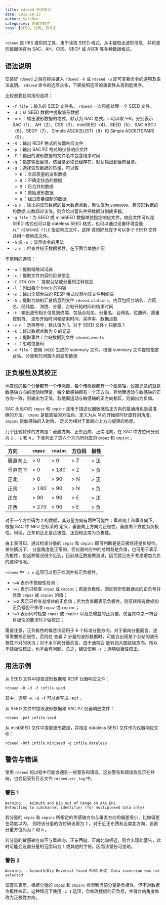 ```yaml
---
title: rdseed 用法笔记
date: 2015-10-13
author: SeisMan
categories: 地震学软件
tags: [SEED, 比例, 软件]
---
```


`rdseed` 是 IRIS 提供的工具，用于读取 SEED 格式，从中提取出波形信息，并将波形数据保存为
SAC、AH、CSS、SEGY 或 ASCII 等多种数据格式。

## 语法说明

安装好 `rdseed` 之后在终端键入 `rdseed -h` 或 `rdseed -u` 即可查看命令的选项及语法说明。
`rdseed` 命令的选项众多，下面按照选项的重要性从高到低排序。

比较重要且常用的选项：

-   `-f file` ：输入的 SEED 文件名。 `rdseed` 一次只能处理一个 SEED 文件。
-   `-d` ：从 SEED 数据中提取波形数据
-   `-o n` ：输出波形数据的格式，默认为 SAC 格式。`n` 可以取 1–9，分别表示 SAC（1）、
    AH（2）、CSS（3）、miniSEED（4）、SEED（5）、SAC ASCII（6）、SEGY（7）、
    Simple ASCII(SLIST)（8）和 Simple ASCII(TSPAIR)（9）。
-   `-R` ：输出 RESP 格式的仪器响应文件
-   `-p` ：输出 SAC PZ 格式的仪器响应文件
-   `-E` ：输出的波形数据的文件名中包含结束时间
-   `-q` ：指定输出目录，该目录必须已经存在。默认输出到当前目录。
-   `-Q` ：选择波形数据的质量，可以取
    -   `E` ：全部质量的波形数据
    -   `D` ：不确定状态的数据
    -   `M` ：已合并的数据
    -   `R` ：原始波形数据
    -   `Q` ：经过质量控制的数据
-   `-b n` ：输出的波形数据的最大数据点数，默认值为 `20000000`。若波形数据的的数据
    点数超过该值，则会给出警告并把数据分割成多段。
-   `-g file`：为 SEED 或 miniSEED 数据单独指定响应文件。响应文件可以是 SEED 格式也可以是
    dateless SEED 格式，也可以通过设置环境变量 `ALT_RESPONSE_FILE` 指定响应文件，这样
    做的好处在于可以多个 SEED 文件共用一套响应文件。
-   `-h` 或 `-u` ：显示命令的用法
-   `-z n` ：检查并校正数据极性，在下面会单独介绍

不常用的选项：

-   `-a` ：提取缩略词词典
-   `-c` ：提取文件内容的目录信息
-   `-C STN|CHN` ： 提取台站或分量的注释信息
-   `-l` ：列出每个 block 的内容
-   `-s` ：输出全部台站的 RESP 格式仪器响应文件到终端
-   `-S` ：提取台站的汇总信息到文件 `rdseed.stations`，内容包括台站名、台网名、经纬度、
    海拔、分量、台站开始时间和结束时间
-   `-t`：输出波形相关信息到终端，包括台站名、分量名、台网名、位置码、质量控制符、
    波形开始时间和结束时间、采样率、数据点数
-   `-v n` ：选择卷号，默认值为 1。对于 SEED 文件 `n` 只能取 1
-   `-k` ：跳过数据点数为 0 的记录
-   `-e` ：提取事件 / 台站数据到文件 `rdseed.events`
-   `-i` ：忽略位置码
-   `-x file` ：使用 `JWEED` 生成的 summary 文件，根据 summary 文件提取指定台站、分量和时间窗内的波形数据

## 正负极性及其校正

地震仪的每个分量都有一个传感器，每个传感器都有一个敏感轴，仪器记录的就是敏感轴方向的运动物理量。每个敏感轴都有一个正方向，若地面运动与敏感轴的正方向一致，则输出为正值，若地面运动与敏感轴的正方向相反，则输出为负值。

SAC 头段中的 `cmpaz` 和 `cmpinc` 是用于描述仪器敏感轴正方向的最通用也是最准确的方法。
`cmpaz` 是敏感轴的方位角，定义为从 N 向开始顺时针旋转的角度， `cmpinc` 是敏感轴的入射角，
定义为相对于垂直向上方向旋转的角度。

几个比较特殊的方向是：垂直方向、正东西向、正南北向，在 SAC 中方位码分别为
`Z` 、 `E` 和 `N` 。下表列出了这六个方向所对应的 `cmpaz` 和 `cmpinc` 。


| 方向     | `cmpaz` | `cmpinc` | 方位码 | 极性 |
|:---------|:--------|:---------|:-------|:-----|
| 垂直向上 | > 0     | > 0      | > Z    | > 正 |
| 垂直向下 | > 0     | > 180    | > Z    | > 负 |
| 正北     | > 0     | > 90     | > N    | > 正 |
| 正南     | > 180   | > 90     | > N    | > 负 |
| 正东     | > 90    | > 90     | > E    | > 正 |
| 正西     | > 270   | > 90     | > E    | > 负 |


对于一个方位码为 `Z` 的数据，其分量方向有两种可能性：垂直向上和垂直向下。根据 SAC 中 NEU 坐标系的
定义，垂直向上方向为正极性，垂直向下方位为负极性。同理，正东和正北是正极性，正西和正南为负极性。

由上表可知，通过检查分量的 `cmpaz` 和 `cmpinc` 即可判断是是正极性还是负极性。某些情况下，
分量角度是正常的，但仪器响应中的总增益是负值，也可用于表示负极性，但这种情况很少见到，目前缺乏数据做测试，因而暂且先不考虑增益为负的这种情况。

`rdseed` 中 `-z n` 选项可以用于检测并校正负极性。

-   `n=0` 表示不做极性检测；
-   `n=1` 表示只检查 `cmpaz` 或 `cmpinc`；若是负极性，则反转所有数据点的正负号并修改 `cmpaz` 或 `cmpinc` 的值；
-   `n=2` 表示只检查总增益的正负值；若为负值即表示负极性，则反转所有数据的正负号但不修改 `cmpaz` 或 `cmpinc`；
-   `n=3` 表示同时检查 `cmpaz` 或 `cmpinc` 以及总增益的正负值，仅当其中之一符合负极性的要求时才做校正；

需要注意，正负极性的概念仅适用于 6 个标准分量方向。对于垂向分量而言，通常需要校正极性，否则在
查看 Z 分量的波形数据时，可能会出现某个台站的波形极性不对的状况；对于水平向分量而言，由于通常会
旋转到大圆路径方向，所以不做极性校正，也不会有问题。总之，建议使用 `-z 1` 选项做极性校正。

## 用法示例

从 SEED 文件中提取波形数据和 RESP 仪器响应文件：

    rdseed -R -d -f infile.seed

其中，选项 `-R -d -f` 可以合写成 `-Rdf` 。

从 SEED 文件中提取波形数据和 SAC PZ 仪器响应文件：

    rdseed -pdf infile.seed

从 miniSEED 文件中提取波形数据，并指定 dataless SEED 文件作为仪器响应文件：

    rdseed -Rdf infile.miniseed -g infile.dataless

## 警告与错误

使用 `rdseed` 的过程中可能会遇到一些警告和错误。这些警告和错误会显示在终端，也会记录到日志文件 `rdseed.err_log` 中。

### 警告 1

    Warning... Azimuth and Dip out of Range on AAK,BH1
    Defaulting to subchannel identifier (for multiplexed data only)

若分量的 `cmpaz` 和 `cmpinc` 所指定的传感轴方向与垂直方向的偏差很小，比如偏差在两度以内，
则将该分量的方位码设置为 `Z` 。对于近正东西和近南北方向，设置分量方位码为 `E` 和 `N` 。

若分量的敏感轴方向不与垂直向、正东西向、正南北向相近，则会出现此警告，此时可能会设置分量的范围码为 `1` 或其他的字符。因而该警告可忽略。

### 警告 2

    Warning... Azimuth/Dip Reversal found FURI.BHZ, Data inversion was not selected

该警告表示，根据分量的 `cmpaz` 和 `cmpinc` 检测到当前分量是负极性，但不对数据作极性校正。这种情况下使用 `-z 1` 选项，会修改数据的正负号，并将台站角度修改为正极性方向。
